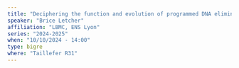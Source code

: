 ```yaml
---
title: "Deciphering the function and evolution of programmed DNA elimination in Mesorhabditis nematodes"
speaker: "Brice Letcher"
affiliation: "LBMC, ENS Lyon"
series: "2024-2025"
when: "10/10/2024 - 14:00"
type: bigre
where: "Taillefer R31"
---
```


